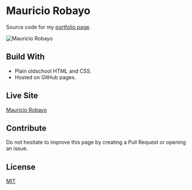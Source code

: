 # Mauricio Robayo

Source code for my [portfolio page](https://www.mauriciorobayo.com).

![Mauricio Robayo](https://repository-images.githubusercontent.com/233052284/5fa27480-3876-11ea-8dfb-dea3eb729fad)

## Build With

- Plain oldschool HTML and CSS.
- Hosted on GitHub pages.

## Live Site

[Mauricio Robayo](https://www.mauriciorobayo.com)

## Contribute

Do not hesitate to improve this page by creating a Pull Request or opening an issue.

## License

[MIT](LICENSE)
